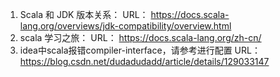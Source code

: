 1. Scala 和 JDK 版本关系：
URL： https://docs.scala-lang.org/overviews/jdk-compatibility/overview.html
2. scala 学习之旅：
URL： https://docs.scala-lang.org/zh-cn/
3. idea中scala报错compiler-interface，请参考进行配置
URL：https://blog.csdn.net/dudadudadd/article/details/129033147
